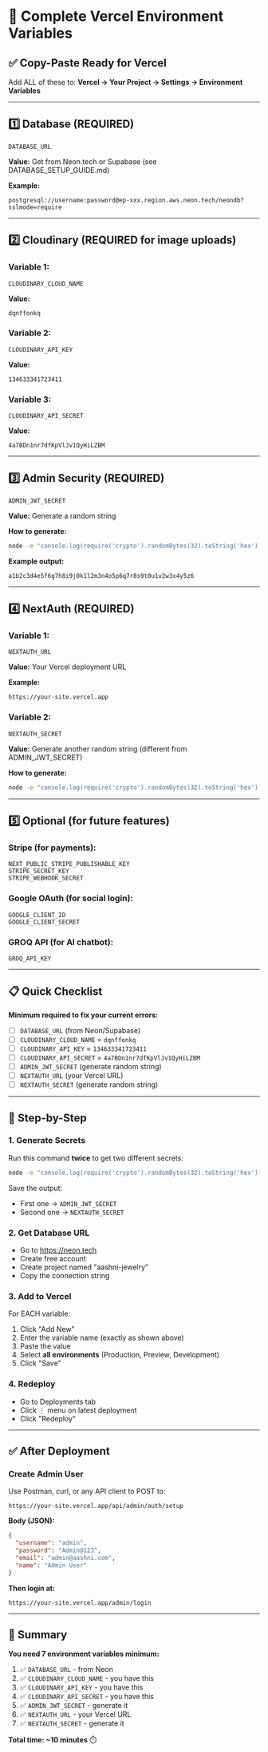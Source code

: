 # 🔐 Complete Vercel Environment Variables

## ✅ Copy-Paste Ready for Vercel

Add ALL of these to: **Vercel → Your Project → Settings → Environment Variables**

---

## 1️⃣ Database (REQUIRED)

```
DATABASE_URL
```
**Value:** Get from Neon.tech or Supabase (see DATABASE_SETUP_GUIDE.md)

**Example:**
```
postgresql://username:password@ep-xxx.region.aws.neon.tech/neondb?sslmode=require
```

---

## 2️⃣ Cloudinary (REQUIRED for image uploads)

### Variable 1:
```
CLOUDINARY_CLOUD_NAME
```
**Value:**
```
dqnffonkq
```

### Variable 2:
```
CLOUDINARY_API_KEY
```
**Value:**
```
134633341723411
```

### Variable 3:
```
CLOUDINARY_API_SECRET
```
**Value:**
```
4a7BDn1nr7dfKpVlJv1QyHiLZBM
```

---

## 3️⃣ Admin Security (REQUIRED)

```
ADMIN_JWT_SECRET
```
**Value:** Generate a random string

**How to generate:**
```bash
node -e "console.log(require('crypto').randomBytes(32).toString('hex'))"
```

**Example output:**
```
a1b2c3d4e5f6g7h8i9j0k1l2m3n4o5p6q7r8s9t0u1v2w3x4y5z6
```

---

## 4️⃣ NextAuth (REQUIRED)

### Variable 1:
```
NEXTAUTH_URL
```
**Value:** Your Vercel deployment URL

**Example:**
```
https://your-site.vercel.app
```

### Variable 2:
```
NEXTAUTH_SECRET
```
**Value:** Generate another random string (different from ADMIN_JWT_SECRET)

**How to generate:**
```bash
node -e "console.log(require('crypto').randomBytes(32).toString('hex'))"
```

---

## 5️⃣ Optional (for future features)

### Stripe (for payments):
```
NEXT_PUBLIC_STRIPE_PUBLISHABLE_KEY
STRIPE_SECRET_KEY
STRIPE_WEBHOOK_SECRET
```

### Google OAuth (for social login):
```
GOOGLE_CLIENT_ID
GOOGLE_CLIENT_SECRET
```

### GROQ API (for AI chatbot):
```
GROQ_API_KEY
```

---

## 📋 Quick Checklist

**Minimum required to fix your current errors:**

- [ ] `DATABASE_URL` (from Neon/Supabase)
- [ ] `CLOUDINARY_CLOUD_NAME` = `dqnffonkq`
- [ ] `CLOUDINARY_API_KEY` = `134633341723411`
- [ ] `CLOUDINARY_API_SECRET` = `4a7BDn1nr7dfKpVlJv1QyHiLZBM`
- [ ] `ADMIN_JWT_SECRET` (generate random string)
- [ ] `NEXTAUTH_URL` (your Vercel URL)
- [ ] `NEXTAUTH_SECRET` (generate random string)

---

## 🚀 Step-by-Step

### 1. Generate Secrets

Run this command **twice** to get two different secrets:

```bash
node -e "console.log(require('crypto').randomBytes(32).toString('hex'))"
```

Save the output:
- First one → `ADMIN_JWT_SECRET`
- Second one → `NEXTAUTH_SECRET`

### 2. Get Database URL

- Go to https://neon.tech
- Create free account
- Create project named "aashni-jewelry"
- Copy the connection string

### 3. Add to Vercel

For EACH variable:
1. Click "Add New"
2. Enter the variable name (exactly as shown above)
3. Paste the value
4. Select **all environments** (Production, Preview, Development)
5. Click "Save"

### 4. Redeploy

- Go to Deployments tab
- Click ⋮ menu on latest deployment
- Click "Redeploy"

---

## ✅ After Deployment

### Create Admin User

Use Postman, curl, or any API client to POST to:

```
https://your-site.vercel.app/api/admin/auth/setup
```

**Body (JSON):**
```json
{
  "username": "admin",
  "password": "Admin@123",
  "email": "admin@aashni.com",
  "name": "Admin User"
}
```

**Then login at:**
```
https://your-site.vercel.app/admin/login
```

---

## 🎯 Summary

**You need 7 environment variables minimum:**

1. ✅ `DATABASE_URL` - from Neon
2. ✅ `CLOUDINARY_CLOUD_NAME` - you have this
3. ✅ `CLOUDINARY_API_KEY` - you have this
4. ✅ `CLOUDINARY_API_SECRET` - you have this
5. ✅ `ADMIN_JWT_SECRET` - generate it
6. ✅ `NEXTAUTH_URL` - your Vercel URL
7. ✅ `NEXTAUTH_SECRET` - generate it

**Total time: ~10 minutes** ⏱️
